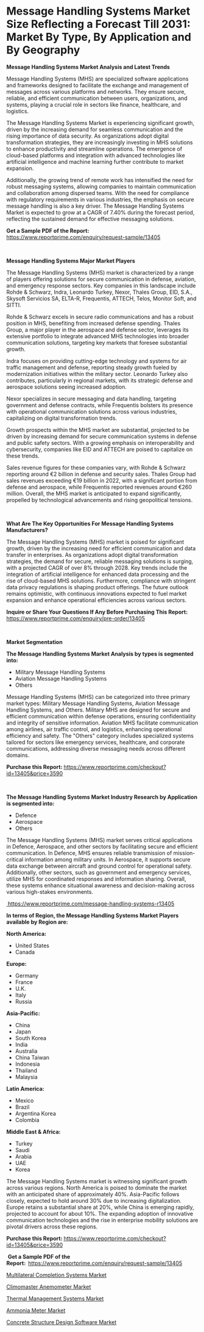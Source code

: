 <p><h1>Message Handling Systems Market Size Reflecting a Forecast Till 2031: Market By Type, By Application and By Geography</h1></p><p><strong>Message Handling Systems Market Analysis and Latest Trends</strong></p>
<p><p>Message Handling Systems (MHS) are specialized software applications and frameworks designed to facilitate the exchange and management of messages across various platforms and networks. They ensure secure, reliable, and efficient communication between users, organizations, and systems, playing a crucial role in sectors like finance, healthcare, and logistics. </p><p>The Message Handling Systems Market is experiencing significant growth, driven by the increasing demand for seamless communication and the rising importance of data security. As organizations adopt digital transformation strategies, they are increasingly investing in MHS solutions to enhance productivity and streamline operations. The emergence of cloud-based platforms and integration with advanced technologies like artificial intelligence and machine learning further contribute to market expansion.</p><p>Additionally, the growing trend of remote work has intensified the need for robust messaging systems, allowing companies to maintain communication and collaboration among dispersed teams. With the need for compliance with regulatory requirements in various industries, the emphasis on secure message handling is also a key driver. The Message Handling Systems Market is expected to grow at a CAGR of 7.40% during the forecast period, reflecting the sustained demand for effective messaging solutions.</p></p>
<p><strong>Get a Sample PDF of the Report:&nbsp;</strong> <a href="https://www.reportprime.com/enquiry/request-sample/13405?utm_campaign=1130&utm_medium=2&utm_source=Github&utm_content=ia&utm_term=29112024&utm_id=message-handling-systems">https://www.reportprime.com/enquiry/request-sample/13405</a></p>
<p>&nbsp;</p>
<p><strong>Message Handling Systems Major Market Players</strong></p>
<p><p>The Message Handling Systems (MHS) market is characterized by a range of players offering solutions for secure communication in defense, aviation, and emergency response sectors. Key companies in this landscape include Rohde & Schwarz, Indra, Leonardo Turkey, Nexor, Thales Group, EID, S.A., Skysoft Servicios SA, ELTA-R, Frequentis, ATTECH, Telos, Monitor Soft, and SITTI.</p><p>Rohde & Schwarz excels in secure radio communications and has a robust position in MHS, benefiting from increased defense spending. Thales Group, a major player in the aerospace and defense sector, leverages its extensive portfolio to integrate advanced MHS technologies into broader communication solutions, targeting key markets that foresee substantial growth.</p><p>Indra focuses on providing cutting-edge technology and systems for air traffic management and defense, reporting steady growth fueled by modernization initiatives within the military sector. Leonardo Turkey also contributes, particularly in regional markets, with its strategic defense and aerospace solutions seeing increased adoption.</p><p>Nexor specializes in secure messaging and data handling, targeting government and defense contracts, while Frequentis bolsters its presence with operational communication solutions across various industries, capitalizing on digital transformation trends.</p><p>Growth prospects within the MHS market are substantial, projected to be driven by increasing demand for secure communication systems in defense and public safety sectors. With a growing emphasis on interoperability and cybersecurity, companies like EID and ATTECH are poised to capitalize on these trends. </p><p>Sales revenue figures for these companies vary, with Rohde & Schwarz reporting around €2 billion in defense and security sales. Thales Group had sales revenues exceeding €19 billion in 2022, with a significant portion from defense and aerospace, while Frequentis reported revenues around €260 million. Overall, the MHS market is anticipated to expand significantly, propelled by technological advancements and rising geopolitical tensions.</p></p>
<p>&nbsp;</p>
<p><strong>What Are The Key Opportunities For Message Handling Systems Manufacturers?</strong></p>
<p><p>The Message Handling Systems (MHS) market is poised for significant growth, driven by the increasing need for efficient communication and data transfer in enterprises. As organizations adopt digital transformation strategies, the demand for secure, reliable messaging solutions is surging, with a projected CAGR of over 8% through 2028. Key trends include the integration of artificial intelligence for enhanced data processing and the rise of cloud-based MHS solutions. Furthermore, compliance with stringent data privacy regulations is shaping product offerings. The future outlook remains optimistic, with continuous innovations expected to fuel market expansion and enhance operational efficiencies across various sectors.</p></p>
<p><strong>Inquire or Share Your Questions If Any Before Purchasing This Report:</strong> <a href="https://www.reportprime.com/enquiry/pre-order/13405?utm_campaign=1130&utm_medium=2&utm_source=Github&utm_content=ia&utm_term=29112024&utm_id=message-handling-systems">https://www.reportprime.com/enquiry/pre-order/13405</a></p>
<p>&nbsp;</p>
<p><strong>Market Segmentation</strong></p>
<p><strong>The Message Handling Systems Market Analysis by types is segmented into:</strong></p>
<p><ul><li>Military Message Handling Systems</li><li>Aviation Message Handling Systems</li><li>Others</li></ul></p>
<p><p>Message Handling Systems (MHS) can be categorized into three primary market types: Military Message Handling Systems, Aviation Message Handling Systems, and Others. Military MHS are designed for secure and efficient communication within defense operations, ensuring confidentiality and integrity of sensitive information. Aviation MHS facilitate communication among airlines, air traffic control, and logistics, enhancing operational efficiency and safety. The "Others" category includes specialized systems tailored for sectors like emergency services, healthcare, and corporate communications, addressing diverse messaging needs across different domains.</p></p>
<p><strong>Purchase this Report:&nbsp;</strong><a href="https://www.reportprime.com/checkout?id=13405&price=3590&utm_campaign=1130&utm_medium=2&utm_source=Github&utm_content=ia&utm_term=29112024&utm_id=message-handling-systems">https://www.reportprime.com/checkout?id=13405&price=3590</a></p>
<p>&nbsp;</p>
<p><strong>The Message Handling Systems Market Industry Research by Application is segmented into:</strong></p>
<p><ul><li>Defence</li><li>Aerospace</li><li>Others</li></ul></p>
<p><p>The Message Handling Systems (MHS) market serves critical applications in Defence, Aerospace, and other sectors by facilitating secure and efficient communication. In Defence, MHS ensures reliable transmission of mission-critical information among military units. In Aerospace, it supports secure data exchange between aircraft and ground control for operational safety. Additionally, other sectors, such as government and emergency services, utilize MHS for coordinated responses and information sharing. Overall, these systems enhance situational awareness and decision-making across various high-stakes environments.</p></p>
<p><a href="https://www.reportprime.com/message-handling-systems-r13405?utm_campaign=1130&utm_medium=2&utm_source=Github&utm_content=ia&utm_term=29112024&utm_id=message-handling-systems">&nbsp;https://www.reportprime.com/message-handling-systems-r13405</a></p>
<p><strong>In terms of Region, the Message Handling Systems Market Players available by Region are:</strong></p>
<p>
    <p> <strong> North America: </strong>
        <ul>
            <li>United States</li>
            <li>Canada</li>
        </ul>
        </p> 
    <p> <strong> Europe: </strong>
        <ul>
            <li>Germany</li>
            <li>France</li>
            <li>U.K.</li>
            <li>Italy</li>
            <li>Russia</li>
        </ul>
        </p> 
    <p> <strong> Asia-Pacific: </strong>
        <ul>
            <li>China</li>
            <li>Japan</li>
            <li>South Korea</li>
            <li>India</li>
            <li>Australia</li>
            <li>China Taiwan</li>
            <li>Indonesia</li>
            <li>Thailand</li>
            <li>Malaysia</li>
        </ul>
        </p> 
    <p> <strong> Latin America: </strong>
        <ul>
            <li>Mexico</li>
            <li>Brazil</li>
            <li>Argentina Korea</li>
            <li>Colombia</li>
        </ul>
        </p> 
    <p> <strong> Middle East & Africa: </strong>
        <ul>
            <li>Turkey</li>
            <li>Saudi</li>
            <li>Arabia</li>
            <li>UAE</li>
            <li>Korea</li>
        </ul>
    </p>
    </p>
<p><p>The Message Handling Systems market is witnessing significant growth across various regions. North America is poised to dominate the market with an anticipated share of approximately 40%. Asia-Pacific follows closely, expected to hold around 30% due to increasing digitalization. Europe retains a substantial share at 20%, while China is emerging rapidly, projected to account for about 10%. The expanding adoption of innovative communication technologies and the rise in enterprise mobility solutions are pivotal drivers across these regions.</p></p>
<p><strong>Purchase this Report: </strong><a href="https://www.reportprime.com/checkout?id=13405&price=3590&utm_campaign=1130&utm_medium=2&utm_source=Github&utm_content=ia&utm_term=29112024&utm_id=message-handling-systems">https://www.reportprime.com/checkout?id=13405&price=3590</a></p>
<p>&nbsp;<strong>Get a Sample PDF of the Report:&nbsp;&nbsp;</strong><a href="https://www.reportprime.com/enquiry/request-sample/13405?utm_campaign=1130&utm_medium=2&utm_source=Github&utm_content=ia&utm_term=29112024&utm_id=message-handling-systems">https://www.reportprime.com/enquiry/request-sample/13405</a></p>
<p><strong></strong></p>
<p><p><a href="https://www.linkedin.com/pulse/global-multilateral-completion-systems-market-focus-product-vdbrf?utm_campaign=1130&utm_medium=2&utm_source=Github&utm_content=ia&utm_term=29112024&utm_id=message-handling-systems">Multilateral Completion Systems Market</a></p><p><a href="https://issuu.com/reportprime-2/docs/climomaster-anemometer-market-size-2030.pptx?utm_campaign=1130&utm_medium=2&utm_source=Github&utm_content=ia&utm_term=29112024&utm_id=message-handling-systems">Climomaster Anemometer Market</a></p><p><a href="https://www.linkedin.com/pulse/thermal-management-systems-ecosystem-mapping-innovation-value-qeeqf?utm_campaign=1130&utm_medium=2&utm_source=Github&utm_content=ia&utm_term=29112024&utm_id=message-handling-systems">Thermal Management Systems Market</a></p><p><a href="https://issuu.com/reportprime-2/docs/ammonia-meter-market-size-2030.pptx?utm_campaign=1130&utm_medium=2&utm_source=Github&utm_content=ia&utm_term=29112024&utm_id=message-handling-systems">Ammonia Meter Market</a></p><p><a href="https://github.com/RickHolmes3/Market-Research-Report-List-7/blob/main/concrete-structure-design-software-market.md?utm_campaign=1130&utm_medium=2&utm_source=Github&utm_content=ia&utm_term=29112024&utm_id=message-handling-systems">Concrete Structure Design Software Market</a></p></p>